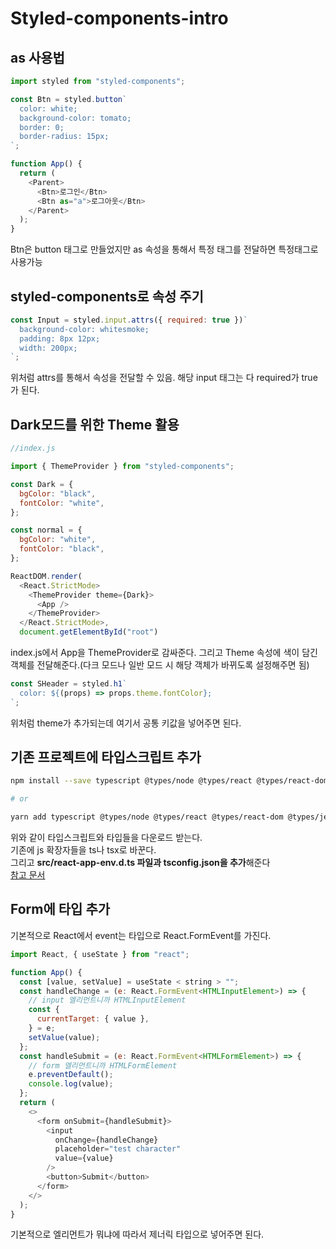 # Styled-components-intro

## as 사용법

```js
import styled from "styled-components";

const Btn = styled.button`
  color: white;
  background-color: tomato;
  border: 0;
  border-radius: 15px;
`;

function App() {
  return (
    <Parent>
      <Btn>로그인</Btn>
      <Btn as="a">로그아웃</Btn>
    </Parent>
  );
}
```

Btn은 button 태그로 만들었지만 as 속성을 통해서 특정 태그를 전달하면 특정태그로 사용가능

## styled-components로 속성 주기

```js
const Input = styled.input.attrs({ required: true })`
  background-color: whitesmoke;
  padding: 8px 12px;
  width: 200px;
`;
```

위처럼 attrs를 통해서 속성을 전달할 수 있음. 해당 input 태그는 다 required가 true가 된다.

## Dark모드를 위한 Theme 활용

```js
//index.js

import { ThemeProvider } from "styled-components";

const Dark = {
  bgColor: "black",
  fontColor: "white",
};

const normal = {
  bgColor: "white",
  fontColor: "black",
};

ReactDOM.render(
  <React.StrictMode>
    <ThemeProvider theme={Dark}>
      <App />
    </ThemeProvider>
  </React.StrictMode>,
  document.getElementById("root")
```

index.js에서 App을 ThemeProvider로 감싸준다. 그리고 Theme 속성에 색이 담긴 객체를 전달해준다.(다크 모드나 일반 모드 시 해당 객체가 바뀌도록 설정해주면 됨)

```js
const SHeader = styled.h1`
  color: ${(props) => props.theme.fontColor};
`;
```

위처럼 theme가 추가되는데 여기서 공통 키값을 넣어주면 된다.

## 기존 프로젝트에 타입스크립트 추가

```bash
npm install --save typescript @types/node @types/react @types/react-dom @types/jest

# or

yarn add typescript @types/node @types/react @types/react-dom @types/jest
```

위와 같이 타입스크립트와 타입들을 다운로드 받는다.  
기존에 js 확장자들을 ts나 tsx로 바꾼다.  
그리고 **src/react-app-env.d.ts 파일과 tsconfig.json을 추가**해준다  
[참고 문서](https://create-react-app.dev/docs/adding-typescript/#installation)

## Form에 타입 추가

기본적으로 React에서 event는 타입으로 React.FormEvent를 가진다.

```js
import React, { useState } from "react";

function App() {
  const [value, setValue] = useState < string > "";
  const handleChange = (e: React.FormEvent<HTMLInputElement>) => {
    // input 엘리먼트니까 HTMLInputElement
    const {
      currentTarget: { value },
    } = e;
    setValue(value);
  };
  const handleSubmit = (e: React.FormEvent<HTMLFormElement>) => {
    // form 엘리먼트니까 HTMLFormElement
    e.preventDefault();
    console.log(value);
  };
  return (
    <>
      <form onSubmit={handleSubmit}>
        <input
          onChange={handleChange}
          placeholder="test character"
          value={value}
        />
        <button>Submit</button>
      </form>
    </>
  );
}
```

기본적으로 엘리먼트가 뭐냐에 따라서 제너릭 타입으로 넣어주면 된다.
